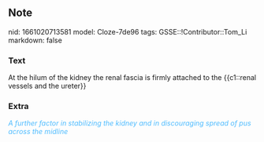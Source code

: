 ## Note
nid: 1661020713581
model: Cloze-7de96
tags: GSSE::!Contributor::Tom_Li
markdown: false

### Text
<div>
  At the hilum of the kidney the renal fascia is firmly attached to
  the {{c1::renal vessels and the ureter}}
</div>

### Extra
<div>
  <i><font color="#4FBCFF">A further factor in stabilizing the
  kidney and in discouraging spread of pus across the
  midline</font></i>
</div>
